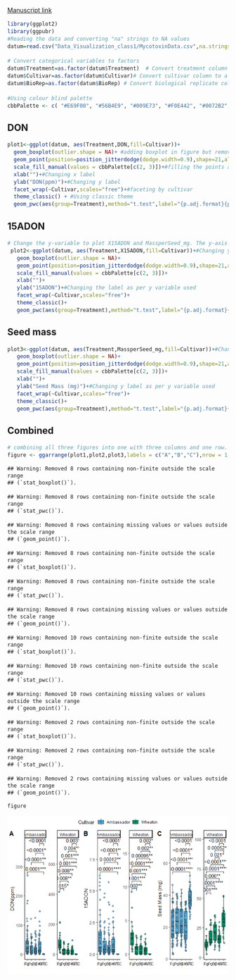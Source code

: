 [Manuscript link](https://doi.org/10.1094/PDIS-06-21-1253-RE)

``` r
library(ggplot2)
library(ggpubr)
#Reading the data and converting "na" strings to NA values
datum=read.csv("Data_Visualization_class1/MycotoxinData.csv",na.strings="na")

# Convert categorical variables to factors
datum$Treatment=as.factor(datum$Treatment)  # Convert treatment column to a categorical variable
datum$Cultivar=as.factor(datum$Cultivar)# Convert cultivar column to a categorical variable
datum$BioRep=as.factor(datum$BioRep) # Convert biological replicate column to a categorical variable

#Using colour blind palette
cbbPalette <- c( "#E69F00", "#56B4E9", "#009E73", "#F0E442", "#0072B2", "#D55E00", "#CC79A7","#000000")
```

## DON

``` r
plot1<-ggplot(datum, aes(Treatment,DON,fill=Cultivar))+
  geom_boxplot(outlier.shape = NA)+ #adding boxplot in figure but removing outliers(the black dots that popped up)
  geom_point(position=position_jitterdodge(dodge.width=0.9),shape=21,alpha=0.6)+#Adding jitter points over the boxplot
  scale_fill_manual(values = cbbPalette[c(2, 3)])+#filling the points and boxplots Cultivar with two colors from the cbbPallete 
  xlab("")+#Changing x label
  ylab("DON(ppm)")+#Changing y label
  facet_wrap(~Cultivar,scales="free")+#faceting by cultivar
  theme_classic() + #Using classic theme
  geom_pwc(aes(group=Treatment),method="t.test",label="{p.adj.format}{p.adj.signif}",hide.ns=T)#Using geom_pwc to do pairwise comparison and hiding non significant p values.
```

## 15ADON

``` r
# Change the y-variable to plot X15ADON and MassperSeed_mg. The y-axis label should now be “15ADON” and “Seed Mass (mg)”. Save plots made in questions 1 and 3 into three separate R objects. 
 plot2<-ggplot(datum, aes(Treatment,X15ADON,fill=Cultivar))+#Changing y variable to X15DON
   geom_boxplot(outlier.shape = NA)+
   geom_point(position=position_jitterdodge(dodge.width=0.9),shape=21,alpha=0.6)+
   scale_fill_manual(values = cbbPalette[c(2, 3)])+
   xlab("")+
   ylab("15ADON")+#Changing the label as per y variable used
   facet_wrap(~Cultivar,scales="free")+
   theme_classic()+
   geom_pwc(aes(group=Treatment),method="t.test",label="{p.adj.format}{p.adj.signif}",hide.ns=T)
```

## Seed mass

``` r
plot3<-ggplot(datum, aes(Treatment,MassperSeed_mg,fill=Cultivar))+#Changing y variable to MassperSpeed_mg
   geom_boxplot(outlier.shape = NA)+
   geom_point(position=position_jitterdodge(dodge.width=0.9),shape=21,alpha=0.6)+
   scale_fill_manual(values = cbbPalette[c(2, 3)])+
   xlab("")+
   ylab("Seed Mass (mg)")+#Changing y label as per y variable used
   facet_wrap(~Cultivar,scales="free")+
   theme_classic()+
   geom_pwc(aes(group=Treatment),method="t.test",label="{p.adj.format}{p.adj.signif}",hide.ns=T)
```

## Combined

``` r
# combining all three figures into one with three columns and one row.
figure <- ggarrange(plot1,plot2,plot3,labels = c("A","B","C"),nrow = 1,ncol = 3, common.legend = T)
```

    ## Warning: Removed 8 rows containing non-finite outside the scale range
    ## (`stat_boxplot()`).

    ## Warning: Removed 8 rows containing non-finite outside the scale range
    ## (`stat_pwc()`).

    ## Warning: Removed 8 rows containing missing values or values outside the scale range
    ## (`geom_point()`).

    ## Warning: Removed 8 rows containing non-finite outside the scale range
    ## (`stat_boxplot()`).

    ## Warning: Removed 8 rows containing non-finite outside the scale range
    ## (`stat_pwc()`).

    ## Warning: Removed 8 rows containing missing values or values outside the scale range
    ## (`geom_point()`).

    ## Warning: Removed 10 rows containing non-finite outside the scale range
    ## (`stat_boxplot()`).

    ## Warning: Removed 10 rows containing non-finite outside the scale range
    ## (`stat_pwc()`).

    ## Warning: Removed 10 rows containing missing values or values outside the scale range
    ## (`geom_point()`).

    ## Warning: Removed 2 rows containing non-finite outside the scale range
    ## (`stat_boxplot()`).

    ## Warning: Removed 2 rows containing non-finite outside the scale range
    ## (`stat_pwc()`).

    ## Warning: Removed 2 rows containing missing values or values outside the scale range
    ## (`geom_point()`).

``` r
figure
```

![](Coding_Challenge_4_files/figure-gfm/Combined-1.png)<!-- -->
